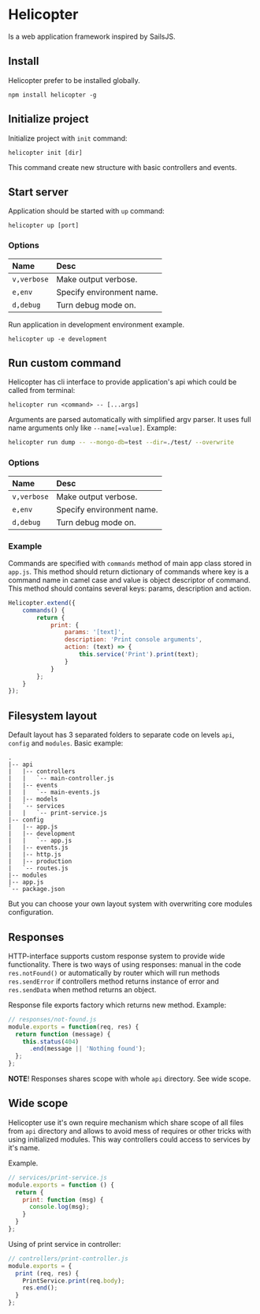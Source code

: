 # Helicopter

Is a web application framework inspired by SailsJS.

## Install

Helicopter prefer to be installed globally.

```
npm install helicopter -g
```


## Initialize project

Initialize project with `init` command:

```
helicopter init [dir]
```

This command create new structure with basic controllers and events.


## Start server

Application should be started with `up` command:

```
helicopter up [port]
```

### Options

| Name        | Desc                      |
|:------------|:--------------------------|
| `v,verbose` | Make output verbose.      |
| `e,env`     | Specify environment name. |
| `d,debug`   | Turn debug mode on.       |

Run application in development environment example.

```
helicopter up -e development
```

## Run custom command

Helicopter has cli interface to provide application's api which could be called
from terminal:

```
helicopter run <command> -- [...args]
```

Arguments are parsed automatically with simplified argv parser. It uses full name
arguments only like `--name[=value]`. Example:

```bash
helicopter run dump -- --mongo-db=test --dir=./test/ --overwrite
```

### Options

| Name        | Desc                      |
|:------------|:--------------------------|
| `v,verbose` | Make output verbose.      |
| `e,env`     | Specify environment name. |
| `d,debug`   | Turn debug mode on.       |

### Example

Commands are specified with `commands` method of main app class stored in `app.js`.
This method should return dictionary of commands where key is a command name in
camel case and value is object descriptor of command. This method should
contains several keys: params, description and action.

```javascript
Helicopter.extend({
    commands() {
        return {
            print: {
                params: '[text]',
                description: 'Print console arguments',
                action: (text) => {
                    this.service('Print').print(text);
                }
            }
        };
    }
});
```

## Filesystem layout

Default layout has 3 separated folders to separate code on levels `api`,
`config` and `modules`. Basic example:

```
.
|-- api
|   |-- controllers
|   |   `-- main-controller.js
|   |-- events
|   |   `-- main-events.js
|   |-- models
|   `-- services
|   |   `-- print-service.js
|-- config
|   |-- app.js
|   |-- development
|   |   `-- app.js
|   |-- events.js
|   |-- http.js
|   |-- production
|   `-- routes.js
|-- modules
|-- app.js
`-- package.json
```

But you can choose your own layout system with overwriting core modules
configuration.

## Responses

HTTP-interface supports custom response system to provide wide functionality.
There is two ways of using responses: manual in the code `res.notFound()` or
automatically by router which will run methods `res.sendError` if controllers
method returns instance of error and `res.sendData` when method returns an
object.

Response file exports factory which returns new method. Example:

```javascript
// responses/not-found.js
module.exports = function(req, res) {
  return function (message) {
    this.status(404)
      .end(message || 'Nothing found');
  };
};
```

__NOTE__! Responses shares scope with whole `api` directory. See wide scope.

## Wide scope

Helicopter use it's own require mechanism which share scope of all files from
`api` directory and allows to avoid mess of requires or other tricks with using
initialized modules. This way controllers could access to services by it's name.

Example.

```javascript
// services/print-service.js
module.exports = function () {
  return {
    print: function (msg) {
      console.log(msg);
    }
  }
};
```

Using of print service in controller:
```javascript
// controllers/print-controller.js
module.exports = {
  print (req, res) {
    PrintService.print(req.body);
    res.end();
  }
};
```
